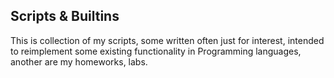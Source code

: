 ## Scripts & Builtins

This is collection of my scripts,
some written often just for interest, intended to reimplement some existing functionality in Programming languages,
another are my homeworks, labs.
